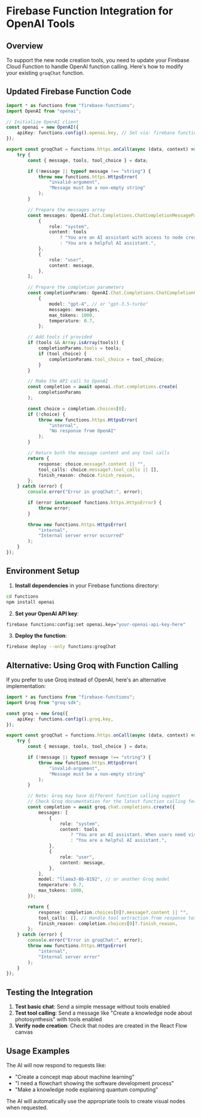# Firebase Function Integration for OpenAI Tools

## Overview

To support the new node creation tools, you need to update your Firebase Cloud Function to handle OpenAI function calling. Here's how to modify your existing `groqChat` function.

## Updated Firebase Function Code

```typescript
import * as functions from "firebase-functions";
import OpenAI from "openai";

// Initialize OpenAI client
const openai = new OpenAI({
    apiKey: functions.config().openai.key, // Set via: firebase functions:config:set openai.key="your-key"
});

export const groqChat = functions.https.onCall(async (data, context) => {
    try {
        const { message, tools, tool_choice } = data;

        if (!message || typeof message !== "string") {
            throw new functions.https.HttpsError(
                "invalid-argument",
                "Message must be a non-empty string"
            );
        }

        // Prepare the messages array
        const messages: OpenAI.Chat.Completions.ChatCompletionMessageParam[] = [
            {
                role: "system",
                content: tools
                    ? "You are an AI assistant with access to node creation tools. When users ask about creating visual representations, explanations, or learning materials, use the appropriate tools to create nodes. Be helpful and suggest creating visual aids when they would enhance understanding."
                    : "You are a helpful AI assistant.",
            },
            {
                role: "user",
                content: message,
            },
        ];

        // Prepare the completion parameters
        const completionParams: OpenAI.Chat.Completions.ChatCompletionCreateParams =
            {
                model: "gpt-4", // or "gpt-3.5-turbo"
                messages: messages,
                max_tokens: 1000,
                temperature: 0.7,
            };

        // Add tools if provided
        if (tools && Array.isArray(tools)) {
            completionParams.tools = tools;
            if (tool_choice) {
                completionParams.tool_choice = tool_choice;
            }
        }

        // Make the API call to OpenAI
        const completion = await openai.chat.completions.create(
            completionParams
        );

        const choice = completion.choices[0];
        if (!choice) {
            throw new functions.https.HttpsError(
                "internal",
                "No response from OpenAI"
            );
        }

        // Return both the message content and any tool calls
        return {
            response: choice.message?.content || "",
            tool_calls: choice.message?.tool_calls || [],
            finish_reason: choice.finish_reason,
        };
    } catch (error) {
        console.error("Error in groqChat:", error);

        if (error instanceof functions.https.HttpsError) {
            throw error;
        }

        throw new functions.https.HttpsError(
            "internal",
            "Internal server error occurred"
        );
    }
});
```

## Environment Setup

1. **Install dependencies** in your Firebase functions directory:

```bash
cd functions
npm install openai
```

2. **Set your OpenAI API key**:

```bash
firebase functions:config:set openai.key="your-openai-api-key-here"
```

3. **Deploy the function**:

```bash
firebase deploy --only functions:groqChat
```

## Alternative: Using Groq with Function Calling

If you prefer to use Groq instead of OpenAI, here's an alternative implementation:

```typescript
import * as functions from "firebase-functions";
import Groq from "groq-sdk";

const groq = new Groq({
    apiKey: functions.config().groq.key,
});

export const groqChat = functions.https.onCall(async (data, context) => {
    try {
        const { message, tools, tool_choice } = data;

        if (!message || typeof message !== "string") {
            throw new functions.https.HttpsError(
                "invalid-argument",
                "Message must be a non-empty string"
            );
        }

        // Note: Groq may have different function calling support
        // Check Groq documentation for the latest function calling features
        const completion = await groq.chat.completions.create({
            messages: [
                {
                    role: "system",
                    content: tools
                        ? "You are an AI assistant. When users need visual representations, respond with suggestions to create nodes. Format tool calls as [CREATE_NODE:{json}] in your response."
                        : "You are a helpful AI assistant.",
                },
                {
                    role: "user",
                    content: message,
                },
            ],
            model: "llama3-8b-8192", // or another Groq model
            temperature: 0.7,
            max_tokens: 1000,
        });

        return {
            response: completion.choices[0]?.message?.content || "",
            tool_calls: [], // Handle tool extraction from response text
            finish_reason: completion.choices[0]?.finish_reason,
        };
    } catch (error) {
        console.error("Error in groqChat:", error);
        throw new functions.https.HttpsError(
            "internal",
            "Internal server error"
        );
    }
});
```

## Testing the Integration

1. **Test basic chat**: Send a simple message without tools enabled
2. **Test tool calling**: Send a message like "Create a knowledge node about photosynthesis" with tools enabled
3. **Verify node creation**: Check that nodes are created in the React Flow canvas

## Usage Examples

The AI will now respond to requests like:

-   "Create a concept map about machine learning"
-   "I need a flowchart showing the software development process"
-   "Make a knowledge node explaining quantum computing"

The AI will automatically use the appropriate tools to create visual nodes when requested.

